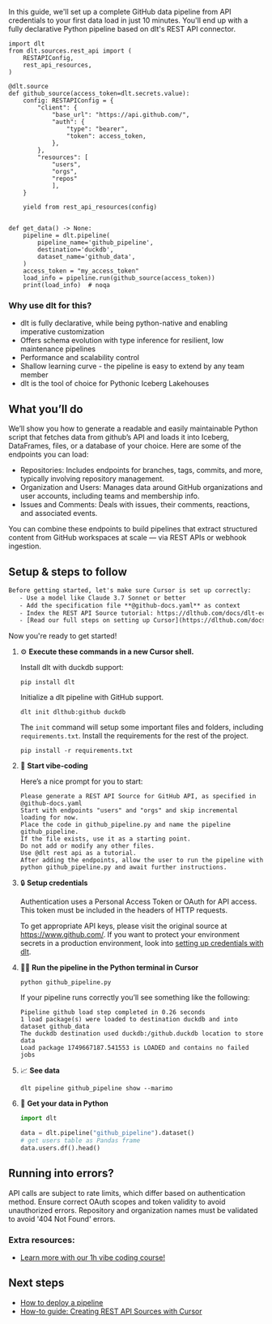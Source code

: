 In this guide, we'll set up a complete GitHub data pipeline from API credentials to your first data load in just 10 minutes. You'll end up with a fully declarative Python pipeline based on dlt's REST API connector.

```python-outcome
import dlt
from dlt.sources.rest_api import (
    RESTAPIConfig,
    rest_api_resources,
)

@dlt.source
def github_source(access_token=dlt.secrets.value):
    config: RESTAPIConfig = {
        "client": {
            "base_url": "https://api.github.com/",
            "auth": {
                "type": "bearer",
                "token": access_token,
            },
        },
        "resources": [
            "users",
            "orgs",
            "repos"
            ],
    }

    yield from rest_api_resources(config)


def get_data() -> None:
    pipeline = dlt.pipeline(
        pipeline_name='github_pipeline',
        destination='duckdb',
        dataset_name='github_data', 
    )
    access_token = "my_access_token"
    load_info = pipeline.run(github_source(access_token))
    print(load_info)  # noqa
```

### Why use dlt for this?

- dlt is fully declarative, while being python-native and enabling imperative customization
- Offers schema evolution with type inference for resilient, low maintenance pipelines
- Performance and scalability control
- Shallow learning curve - the pipeline is easy to extend by any team member
- dlt is the tool of choice for Pythonic Iceberg Lakehouses

## What you’ll do

We’ll show you how to generate a readable and easily maintainable Python script that fetches data from github’s API and loads it into Iceberg, DataFrames, files, or a database of your choice. Here are some of the endpoints you can load:

- Repositories: Includes endpoints for branches, tags, commits, and more, typically involving repository management.
- Organization and Users: Manages data around GitHub organizations and user accounts, including teams and membership info.
- Issues and Comments: Deals with issues, their comments, reactions, and associated events.

You can combine these endpoints to build pipelines that extract structured content from GitHub workspaces at scale — via REST APIs or webhook ingestion.

## Setup & steps to follow

```default
Before getting started, let's make sure Cursor is set up correctly:
   - Use a model like Claude 3.7 Sonnet or better
   - Add the specification file **@github-docs.yaml** as context
   - Index the REST API Source tutorial: https://dlthub.com/docs/dlt-ecosystem/verified-sources/rest_api/ and add it to context as **@dlt rest api**
   - [Read our full steps on setting up Cursor](https://dlthub.com/docs/dlt-ecosystem/llm-tooling/cursor-restapi#23-configuring-cursor-with-documentation)
```

Now you're ready to get started! 

1. ⚙️ **Execute these commands in a new Cursor shell.**
    
    Install dlt with duckdb support:
    ```shell
    pip install dlt
    ```

    Initialize a dlt pipeline with GitHub support.
    ```shell
    dlt init dlthub:github duckdb
    ```

    The `init` command will setup some important files and folders, including `requirements.txt`. Install the requirements for the rest of the project.
    ```shell
    pip install -r requirements.txt
    ```
    
2. 🤠 **Start vibe-coding**
    
    Here’s a nice prompt for you to start: 
    
    ```prompt
    Please generate a REST API Source for GitHub API, as specified in @github-docs.yaml 
    Start with endpoints "users" and "orgs" and skip incremental loading for now. 
    Place the code in github_pipeline.py and name the pipeline github_pipeline. 
    If the file exists, use it as a starting point. 
    Do not add or modify any other files. 
    Use @dlt rest api as a tutorial. 
    After adding the endpoints, allow the user to run the pipeline with python github_pipeline.py and await further instructions.
    ```

    
3. 🔒 **Setup credentials** 
    
    Authentication uses a Personal Access Token or OAuth for API access. This token must be included in the headers of HTTP requests.
    
    To get appropriate API keys, please visit the original source at https://www.github.com/.
    If you want to protect your environment secrets in a production environment, look into [setting up credentials with dlt](https://dlthub.com/docs/walkthroughs/add_credentials).
    
4. 🏃‍♀️ **Run the pipeline in the Python terminal in Cursor**
    
    ```shell
    python github_pipeline.py
    ```
    
    If your pipeline runs correctly you’ll see something like the following:
    
    ```shell
    Pipeline github load step completed in 0.26 seconds
    1 load package(s) were loaded to destination duckdb and into dataset github_data
    The duckdb destination used duckdb:/github.duckdb location to store data
    Load package 1749667187.541553 is LOADED and contains no failed jobs
    ```
    
5. 📈 **See data**
    
    ```shell
    dlt pipeline github_pipeline show --marimo
    ```
    
6. 🐍 **Get your data in Python**
    
    ```python
    import dlt

   data = dlt.pipeline("github_pipeline").dataset()
   # get users table as Pandas frame
   data.users.df().head()
    ```

## Running into errors?

API calls are subject to rate limits, which differ based on authentication method. Ensure correct OAuth scopes and token validity to avoid unauthorized errors. Repository and organization names must be validated to avoid '404 Not Found' errors.

### Extra resources:

- [Learn more with our 1h vibe coding course!](https://www.youtube.com/watch?v=GGid70rnJuM)

## Next steps

- [How to deploy a pipeline](https://dlthub.com/docs/walkthroughs/deploy-a-pipeline)
- [How-to guide: Creating REST API Sources with Cursor](https://dlthub.com/docs/dlt-ecosystem/llm-tooling/cursor-restapi)